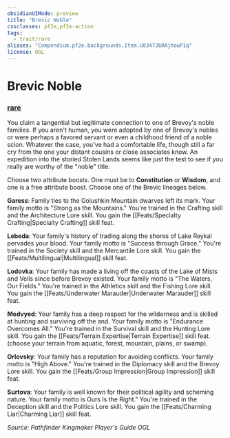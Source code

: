 ```yaml
---
obsidianUIMode: preview
title: "Brevic Noble"
cssclasses: pf2e,pf2e-action
tags:
  - trait/rare
aliases: "Compendium.pf2e.backgrounds.Item.U8347JbRAjhowP1q"
license: OGL
---
```

# Brevic Noble

### [rare](rare "Rare Rarity Trait")






You claim a tangential but legitimate connection to one of Brevoy's noble families. If you aren't human, you were adopted by one of Brevoy's nobles or were perhaps a favored servant or even a childhood friend of a noble scion. Whatever the case, you've had a comfortable life, though still a far cry from the one your distant cousins or close associates know. An expedition into the storied Stolen Lands seems like just the test to see if you really are worthy of the "noble" title.

Choose two attribute boosts. One must be to **Constitution** or **Wisdom**, and one is a free attribute boost. Choose one of the Brevic lineages below.

**Garess**: Family ties to the Golushkin Mountain dwarves left its mark. Your family motto is "Strong as the Mountains." You're trained in the Crafting skill and the Architecture Lore skill. You gain the [[Feats/Specialty Crafting|Specialty Crafting]] skill feat.

**Lebeda**: Your family's history of trading along the shores of Lake Reykal pervades your blood. Your family motto is "Success through Grace." You're trained in the Society skill and the Mercantile Lore skill. You gain the [[Feats/Multilingual|Multilingual]] skill feat.

**Lodovka**: Your family has made a living off the coasts of the Lake of Mists and Veils since before Brevoy existed. Your family motto is "The Waters, Our Fields." You're trained in the Athletics skill and the Fishing Lore skill. You gain the [[Feats/Underwater Marauder|Underwater Marauder]] skill feat.

**Medvyed**: Your family has a deep respect for the wilderness and is skilled at hunting and surviving off the and. Your family motto is "Endurance Overcomes All." You're trained in the Survival skill and the Hunting Lore skill. You gain the [[Feats/Terrain Expertise|Terrain Expertise]] skill feat.(choose your terrain from aquatic, forest, mountain, plains, or swamp).

**Orlovsky**: Your family has a reputation for avoiding conflicts. Your family motto is "High Above." You're trained in the Diplomacy skill and the Brevoy Lore skill. You gain the [[Feats/Group Impression|Group Impression]] skill feat.

**Surtova**: Your family is well known for their political agility and scheming nature. Your family motto is Ours Is the Right." You're trained in the Deception skill and the Politics Lore skill. You gain the [[Feats/Charming Liar|Charming Liar]] skill feat.

*Source: Pathfinder Kingmaker Player's Guide*
*OGL*